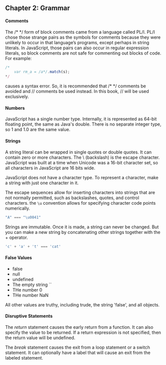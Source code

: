## Chapter 2: Grammar

#### Comments
The /* */ form of block comments came from a language called PL/I. PL/I chose those strange pairs as the symbols for comments because they were unlikely to occur in that language’s programs, except perhaps in string literals. In JavaScript, those pairs can also occur in regular expression literals, so block comments are not safe for commenting out blocks of code. For example:
```javascript
/*
    var rm_a = /a*/.match(s);
*/
```
causes a syntax error. So, it is recommended that /* */ comments be avoided and //
comments be used instead. In this book, // will be used exclusively.

#### Numbers
JavaScript has a single number type. Internally, it is represented as 64-bit floating point, the same as Java's double. There is no separate integer type, so 1 and 1.0 are the same value.

#### Strings
A string literal can be wrapped in single quotes or double quotes. It can contain zero or more characters. The \ (backslash) is the escape character. JavaScript was built at a time when Unicode was a 16-bit character set, so all characters in JavaScript are 16 bits wide.

JavaScript does not have a character type. To represent a character, make a string with just one character in it.

The escape sequences allow for inserting characters into strings that are not normally permitted, such as backslashes, quotes, and control characters. the `\u` convention allows for specifying character code points numerically.
```javascript
"A" === "\u0041"
```

Strings are immutable. Once it is made, a string can never be changed. But you can make a new string by concatenating other strings together with the + operator.
```javascript
'c' + 'a' + 't' === 'cat'
```

#### False Values
* false
* null
* undefined
* The empty string ``
* THe number 0
* THe number NaN

All other values are truthy, including trude, the string 'false', and all objects.

#### Disruptive Statements
The *return* statement causes the early return from a function. It can also specify the value to be returned. If a return expression is not specified, then the return value will be undefined.

The *break* statement causes the exit from a loop statement or a switch statement. It can optionally have a label that will cause an exit from the labeled statement.
